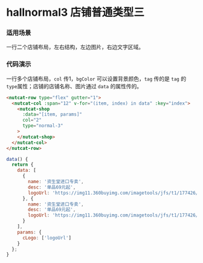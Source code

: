 # hallnormal3 店铺普通类型三

### 适用场景

一行二个店铺布局，左右结构，左边图片，右边文字区域。


### 代码演示

一行多个店铺布局，`col` 传1，`bgColor` 可以设置背景颜色，`tag` 传的是 `tag` 的`type`属性；店铺的店铺名称、图片通过 `data` 的属性传的。



```html
<nutcat-row type="flex" gutter="1">
  <nutcat-col :span="12" v-for="(item, index) in data" :key="index">
    <nutcat-shop
      :data="[item, params]" 
      col="2" 
      type="normal-3" 
    >
    </nutcat-shop>
  </nutcat-col>
</nutcat-row>
```

```javascript
data() {
  return {
    data: [
      {
        name: '资生堂进口专卖',
        desc: '单品69元起',
        logoUrl: 'https://img11.360buyimg.com/imagetools/jfs/t1/177426/30/12870/5564/60e3b907Efe15e7c1/b3c982266b83c546.png'
      }, {
        name: '资生堂进口专卖',
        desc: '单品69元起',
        logoUrl: 'https://img11.360buyimg.com/imagetools/jfs/t1/177426/30/12870/5564/60e3b907Efe15e7c1/b3c982266b83c546.png'
      }
    ],
    params: {
      cLogo: ['logoUrl']
    }
  };
}
```

